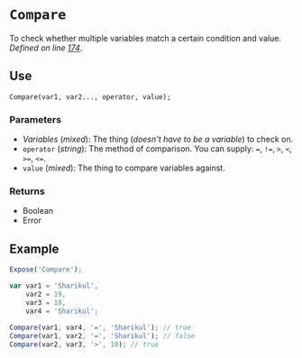 # `Compare`
To check whether multiple variables match a certain condition and value. _Defined on line [174](../../F.js#L174)_.

## Use
```
Compare(var1, var2..., operator, value);
```

### Parameters
* _Variables_ (_mixed_): The thing (_doesn't have to be a variable_) to check on.
* `operator` (_string_): The method of comparison. You can supply: `=`, `!=`, `>`, `<`, `>=`, `<=`.
* `value` (_mixed_): The thing to compare variables against.

### Returns
* Boolean
* Error

## Example
```javascript
Expose('Compare');

var var1 = 'Sharikul',
    var2 = 19,
    var3 = 18,
    var4 = 'Sharikul';
    
Compare(var1, var4, '=', 'Sharikul'); // true
Compare(var1, var2, '=', 'Sharikul'); // false
Compare(var2, var3, '>', 10); // true
```